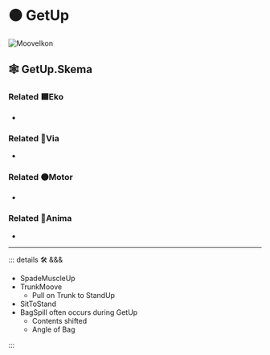 # 🟠 <motor>GetUp</motor>

![MooveIkon](/BetaIkon/Mooves_Ikon.png)

## 🕸 GetUp.Skema

### Related 🟩<ekos>Eko</ekos>

-

### Related 🔻<via>Via</via>

-

### Related 🟠<motor>Motor</motor>

-

### Related 💜<anima>Anima</anima>

-

---

<!-- =================================================== -->
<!-- =================================================== -->
<!-- =================================================== -->
<!-- =================================================== -->
<!-- =================================================== -->
::: details 🛠 <dev>&&&</dev>

- SpadeMuscleUp
- TrunkMoove
    - Pull on Trunk to StandUp
- SitToStand
- BagSpill often occurs during GetUp
    - Contents shifted
    - Angle of Bag

:::
